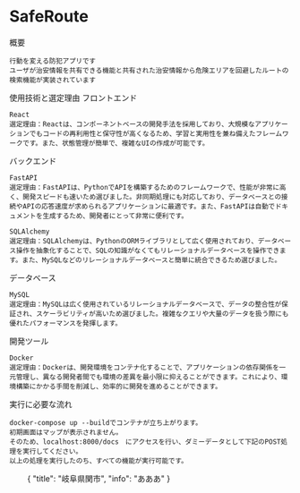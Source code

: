 # SafeRoute


概要

    行動を変える防犯アプリです
    ユーザが治安情報を共有できる機能と共有された治安情報から危険エリアを回避したルートの検索機能が実装されています



使用技術と選定理由
フロントエンド

    React
    選定理由：Reactは、コンポーネントベースの開発手法を採用しており、大規模なアプリケーションでもコードの再利用性と保守性が高くなるため、学習と実用性を兼ね備えたフレームワークです。また、状態管理が簡単で、複雑なUIの作成が可能です。

バックエンド

    FastAPI
    選定理由：FastAPIは、PythonでAPIを構築するためのフレームワークで、性能が非常に高く、開発スピードも速いため選びました。非同期処理にも対応しており、データベースとの接続やAPIの応答速度が求められるアプリケーションに最適です。また、FastAPIは自動でドキュメントを生成するため、開発者にとって非常に便利です。

    SQLAlchemy
    選定理由：SQLAlchemyは、PythonのORMライブラリとして広く使用されており、データベース操作を抽象化することで、SQLの知識がなくてもリレーショナルデータベースを操作できます。また、MySQLなどのリレーショナルデータベースと簡単に統合できるため選びました。

データベース

    MySQL
    選定理由：MySQLは広く使用されているリレーショナルデータベースで、データの整合性が保証され、スケーラビリティが高いため選びました。複雑なクエリや大量のデータを扱う際にも優れたパフォーマンスを発揮します。

開発ツール

    Docker
    選定理由：Dockerは、開発環境をコンテナ化することで、アプリケーションの依存関係を一元管理し、異なる開発者間でも環境の差異を最小限に抑えることができます。これにより、環境構築にかかる手間を削減し、効率的に開発を進めることができます。


実行に必要な流れ

    docker-compose up --buildでコンテナが立ち上がります。
    初期画面はマップが表示されません。
    そのため、localhost:8000/docs　にアクセスを行い、ダミーデータとして下記のPOST処理を実行してください。
    以上の処理を実行したのち、すべての機能が実行可能です。
　　 {
          "title": "岐阜県関市",
          "info": "あああ"
    }
    
    



   

